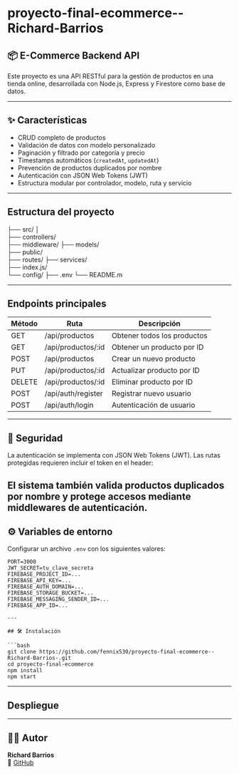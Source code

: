 # proyecto-final-ecommerce--Richard-Barrios

## 📦 E-Commerce Backend API

Este proyecto es una API RESTful para la gestión de productos en una tienda online, desarrollada con Node.js, Express y Firestore como base de datos.

---

## ✨ Características

- CRUD completo de productos
- Validación de datos con modelo personalizado
- Paginación y filtrado por categoría y precio
- Timestamps automáticos (`createdAt`, `updatedAt`)
- Prevención de productos duplicados por nombre
- Autenticación con JSON Web Tokens (JWT)
- Estructura modular por controlador, modelo, ruta y servicio

---

## Estructura del proyecto


├── src/ 
    │   
    ├── controllers/   
    ├── middleware/ 
    ├── models/   
    ├── public/  
    ├── routes/ 
    ├── services/  
    ├── index.js/    
    └── config/ 
├── .env 
└── README.m

---

## Endpoints principales

| Método | Ruta                  | Descripción                     |
|--------|-----------------------|---------------------------------|
| GET    | /api/productos        | Obtener todos los productos     |
| GET    | /api/productos/:id    | Obtener un producto por ID      |
| POST   | /api/productos        | Crear un nuevo producto         |
| PUT    | /api/productos/:id    | Actualizar producto por ID      |
| DELETE | /api/productos/:id    | Eliminar producto por ID        |
| POST   | /api/auth/register    | Registrar nuevo usuario         |
| POST   | /api/auth/login       | Autenticación de usuario        |

---

## 🔐 Seguridad

La autenticación se implementa con JSON Web Tokens (JWT). Las rutas protegidas requieren incluir el token en el header:

El sistema también valida productos duplicados por nombre y protege accesos mediante middlewares de autenticación.
---

## ⚙️ Variables de entorno

Configurar un archivo `.env` con los siguientes valores:

```env
PORT=3000
JWT_SECRET=tu_clave_secreta
FIREBASE_PROJECT_ID=...
FIREBASE_API_KEY=...
FIREBASE_AUTH_DOMAIN=...
FIREBASE_STORAGE_BUCKET=...
FIREBASE_MESSAGING_SENDER_ID=...
FIREBASE_APP_ID=...

---

## 🛠️ Instalación

```bash
git clone https://github.com/fennix530/proyecto-final-ecommerce--Richard-Barrios-.git
cd proyecto-final-ecommerce
npm install
npm start
```

---

## Despliegue

---


## 👨‍💻 Autor

**Richard Barrios**  
📎 [GitHub](https://github.com/richardbarrios)



